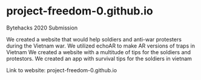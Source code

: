 # project-freedom-0.github.io
 Bytehacks 2020 Submission
 
 We created a website that would help soldiers and anti-war protesters during the Vietnam war.
 We utilized echoAR to make AR versions of traps in Vietnam
 We created a website with a multitude of tips for the soldiers and protestors.
 We created an app with survival tips for the soldiers in vietnam


Link to website: project-freedom-0.github.io
